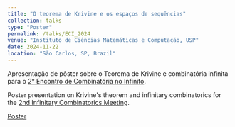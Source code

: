 ```yaml
---
title: "O teorema de Krivine e os espaços de sequências"
collection: talks
type: "Poster"
permalink: /talks/ECI_2024
venue: "Instituto de Ciências Matemáticas e Computação, USP"
date: 2024-11-22
location: "São Carlos, SP, Brazil"
---
```


Apresentação de pôster sobre o Teorema de Krivine e combinatória infinita para o [2° Encontro de Combinatória no Infinito](https://sites.google.com/usp.br/eci).

Poster presentation on Krivine's theorem and infinitary combinatorics for the [2nd Infinitary Combinatorics Meeting](https://sites.google.com/usp.br/eci).

[Poster](http://lnfteles.github.io/files/Poster_Krivine.pdf)
